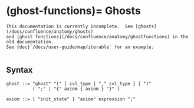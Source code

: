 (ghost-functions)=
Ghosts
======

```{todo}
This documentation is currently incomplete.  See [ghosts](/docs/confluence/anatomy/ghosts)
and [ghost functions](/docs/confluence/anatomy/ghostfunctions) in the old documentation.
See {doc}`/docs/user-guide/map/iterable` for an example.
```

```{contents}
```

Syntax
------

```
ghost ::= "ghost" "(" [ cvl_type { "," cvl_type } ] ")"
          ( ";" | "{" axiom { axiom } "}" )

axiom ::= [ "init_state" ] "axiom" expression ";"
```

